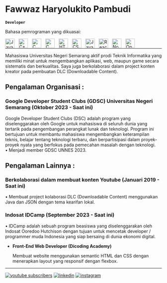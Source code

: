 # Fawwaz Haryolukito Pambudi

**`Developer`**
<p>Bahasa pemrograman yang dikuasai:</p>
<p align="left">
  <img align="left" alt="Java" width="30px" style="padding-right:10px;" src="https://cdn.jsdelivr.net/gh/devicons/devicon/icons/java/java-original.svg"/>
  <img align="left" alt="C++" width="30px" style="padding-right:10px;" src="https://cdn.jsdelivr.net/gh/devicons/devicon/icons/cplusplus/cplusplus-original.svg" />
  <img align="left" alt="C" width="30px" style="padding-right:10px;" src="https://cdn.jsdelivr.net/gh/devicons/devicon/icons/c/c-original.svg" />
  <img align="left" alt="C" width="30px" style="padding-right:10px;" src="https://cdn.jsdelivr.net/gh/devicons/devicon/icons/kotlin/kotlin-original.svg" />
  <img align="left" alt="HTML" width="30px" style="padding-right:10px;" src="https://cdn.jsdelivr.net/gh/devicons/devicon/icons/html5/html5-plain.svg" />
  <img align="left" alt="CSS" width="30px" style="padding-right:10px;" src="https://cdn.jsdelivr.net/gh/devicons/devicon/icons/css3/css3-plain.svg" />
  <img align="left" alt="JavaScript" width="30px" style="padding-right:10px;" src="https://cdn.jsdelivr.net/gh/devicons/devicon/icons/javascript/javascript-plain.svg" />
  <img align="left" alt="React" width="30px" style="padding-right:10px;" src="https://cdn.jsdelivr.net/gh/devicons/devicon/icons/react/react-original.svg" />
  <img align="left" alt="NodeJS" width="30px" style="padding-right:10px;" src="https://cdn.jsdelivr.net/gh/devicons/devicon/icons/nodejs/nodejs-original.svg" />
  <img align="left" alt="OpenGL" width="30px" style="padding-right:10px;" src="https://cdn.jsdelivr.net/gh/devicons/devicon/icons/opengl/opengl-original.svg" />
</p>
<br/>

---

Mahasiswa Universitas Negeri Semarang aktif prodi Teknik Informatika yang memiliki minat untuk mengembangkan aplikasi, web, maupun game secara sistematis dan berkualitas. Saya juga berkolaborasi dalam project konten kreator pada pembuatan DLC (Downloadable Content).


## Pengalaman Organisasi :

<h3>Google Developer Student Clubs (GDSC) Universitas Negeri Semarang (Oktober 2023 - Saat ini)</h3>
<p>Google Developer Student Clubs (DSC) adalah program yang diselenggarakan oleh Google untuk mahasiswa di seluruh dunia yang tertarik pada pengembangan perangkat lunak dan teknologi. Program ini bertujuan untuk membantu mahasiswa mengembangkan keterampilan teknis, belajar tentang teknologi terbaru, dan berpartisipasi dalam proyek-proyek nyata yang berfokus pada pemecahan masalah dengan teknologi.</br>
• Menjadi member GDSC UNNES 2023.</p>

## Pengalaman Lainnya :

<h3>Berkolaborasi dalam membuat konten Youtube (Januari 2019 - Saat ini)</h3>
<p>• Membuat project kolaborasi DLC (Downloadable Content) menggunakan Java dan JSON dengan tema kearifan lokal.</p>

<h3>Indosat IDCamp (September 2023 - Saat ini)</h3>
<p>• IDCamp adalah sebuah program beasiswa yang diselenggarakan oleh Indosat Ooredoo Hutchison dengan tujuan untuk mencetak developer / programmer muda Indonesia yang siap bersaing di dunia ekonomi digital.</p>
<ul>
  <li>
    <b>Front-End Web Developer (Dicoding Academy)</b>
    <p>Membuat website menggunakan semantic HTML dan CSS dengan menerapkan layout yang responsif dengan flexbox.</p>
  </li>
</ul>

---

<p align="left">
  <a href="https://www.youtube.com/@Silverfish_Mc">
         <img alt="youtube subscribers" title="YouTube channel" src="https://custom-icon-badges.demolab.com/youtube/channel/subscribers/UCNld-1Ger8dutrkKKCXzsCw?color=%23E05D44&label=SUBSCRIBE&logo=video&logoColor=white&style=for-the-badge&labelColor=CE4630"/></a>
  <a href="https://www.linkedin.com/in/fawwaz-haryolukito-pambudi/">
        <img alt="linkedin" title="My Linkedin" src="https://custom-icon-badges.demolab.com/badge/-Fawwaz%20Haryolukito%20Pambudi-0073b1?style=for-the-badge&logo=linkedin&logoColor=white"/></a>
  <a href="https://www.instagram.com/fawzhp/">
        <img alt="instagram" title="My Instagram" src="https://custom-icon-badges.demolab.com/badge/-fawzhp-0095F6?style=for-the-badge&logo=instagram&logoColor=white"/></a>
</p>

<!--
**fawaz00/fawz00** is a ✨ _special_ ✨ repository because its `README.md` (this file) appears on your GitHub profile.

Here are some ideas to get you started:

- 🔭 I’m currently working on ...
- 🌱 I’m currently learning ...
- 👯 I’m looking to collaborate on ...
- 🤔 I’m looking for help with ...
- 💬 Ask me about ...
- 📫 How to reach me: ...
- 😄 Pronouns: ...
- ⚡ Fun fact: ...
-->
